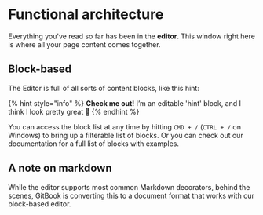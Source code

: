 # Functional architecture

Everything you've read so far has been in the **editor**. This window right here is where all your page content comes together.

## Block-based

The Editor is full of all sorts of content blocks, like this hint:

{% hint style="info" %}
**Check me out!** I’m an editable 'hint' block, and I think I look pretty great 💅
{% endhint %}

You can access the block list at any time by hitting `CMD + /` (`CTRL + /` on Windows) to bring up a filterable list of blocks. Or you can check out our documentation for a full list of blocks with examples.

## A note on markdown

While the editor supports most common Markdown decorators, behind the scenes, GitBook is converting this to a document format that works with our block-based editor.
